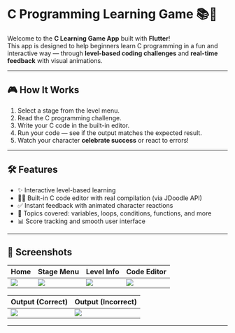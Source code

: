 # C Programming Learning Game 📚🧠

Welcome to the **C Learning Game App** built with **Flutter**!  
This app is designed to help beginners learn C programming in a fun and interactive way — through **level-based coding challenges** and **real-time feedback** with visual animations.

---

## 🎮 How It Works

1. Select a stage from the level menu.
2. Read the C programming challenge.
3. Write your C code in the built-in editor.
4. Run your code — see if the output matches the expected result.
5. Watch your character **celebrate success** or react to errors!

---

## 🛠️ Features

- ✨ Interactive level-based learning
- 🧑‍💻 Built-in C code editor with real compilation (via JDoodle API)
- ✅ Instant feedback with animated character reactions
- 🎯 Topics covered: variables, loops, conditions, functions, and more
- 📊 Score tracking and smooth user interface

---

## 📱 Screenshots

| Home | Stage Menu | Level Info | Code Editor |
|------|------------|------------|-------------|
|![](https://github.com/user-attachments/assets/10e05949-5393-4e73-ae29-968603fdcde1)  |![](https://github.com/user-attachments/assets/1dce12b9-c622-40f3-8674-7e74c0325b08)  |![](https://github.com/user-attachments/assets/85a34fcf-2014-4f73-bedb-a0e9c0959341) | ![](https://github.com/user-attachments/assets/40892b68-ff4f-4464-88e2-a04490e0ea34) |

| Output (Correct) | Output (Incorrect) | 
|------------------|--------------------|
| ![](https://github.com/user-attachments/assets/e25c0b1d-67cd-4a86-844a-10ea93b1600a) | ![](https://github.com/user-attachments/assets/83f37264-7903-435d-82d4-db8d29ec4e5a) | 

---
